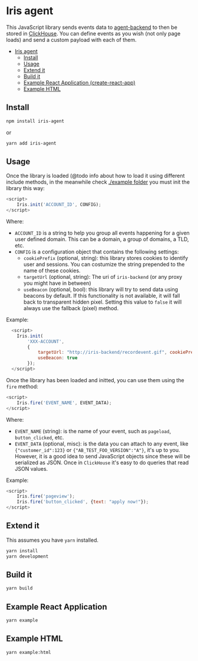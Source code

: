 # Iris agent

This JavaScript library sends events data to [agent-backend](https://github.com/iris-analytics/iris-backend) to then be stored in [ClickHouse](https://clickhouse.yandex/).
You can define events as you wish (not only page loads) and send a custom payload with each of them.

- [Iris agent](#iris-agent)
  - [Install](#install)
  - [Usage](#usage)
  - [Extend it](#extend-it)
  - [Build it](#build-it)
  - [Example React Application (create-react-app)](#example-react-application-create-react-app)
  - [Example HTML](#example-html)

## Install

```bash
npm install iris-agent
```
or 
```bash
yarn add iris-agent
```

## Usage

Once the library is loaded (@todo info about how to load it using different include methods, in the meanwhile check [./example folder](./example) you must init the library this way:

```js
<script>
    Iris.init('ACCOUNT_ID', CONFIG);
</script>
```

Where:

- `ACCOUNT_ID` is a string to help you group all events happening for a given user defined domain. This can be a domain, a group of domains, a TLD, etc.
- `CONFIG` is a configuration object that contains the following settings:
  - `cookiePrefix` (optional, string): this library stores cookies to identify user and sessions. You can costumize the string prepended to the name of these cookies.
  - `targetUrl` (optional, string): The uri of `iris-backend` (or any proxy you might have in between)
  - `useBeacon` (optional, bool): this library will try to send data using beacons by default. If this functionality is not available, it will fall back to transparent hidden pixel. Setting this value to `false` it will always use the fallback (pixel) method.

Example:

```js
  <script>
    Iris.init(
        'XXX-ACCOUNT',
        {
            targetUrl: "http://iris-backend/recordevent.gif", cookiePrefix: "_foo",
            useBeacon: true
        });
  </script>
```

Once the library has been loaded and initted, you can use them using the `fire` method:

```js
<script>
    Iris.fire('EVENT_NAME', EVENT_DATA);
</script>
```

Where:

- `EVENT_NAME` (string): is the name of your event, such as `pageload`, `button_clicked`, etc.
- `EVENT_DATA` (optional, misc): is the data you can attach to any event, like `{"customer_id":123}` or `{"AB_TEST_FOO_VERSION":"A"}`, it's up to you. However, it is a good idea to send JavaScript objects since these will be serialized as JSON. Once in `ClickHouse` it's easy to do queries that read JSON values.

Example:

```js
<script>
    Iris.fire('pageview');
    Iris.fire('button_clicked', {text: "apply now!"});
</script>
```

## Extend it

This assumes you have `yarn` installed.

```bash
yarn install
yarn development
```

## Build it

```bash
yarn build
```

## Example React Application

```bash
yarn example
```

## Example HTML

```bash
yarn example:html
```
